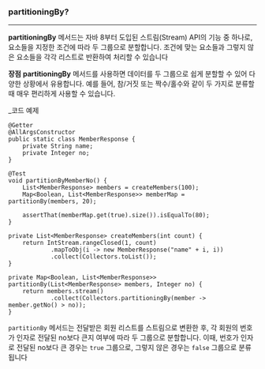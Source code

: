 ### partitioningBy?
---
**partitioningBy** 메서드는 자바 8부터 도입된 스트림(Stream) API의 기능 중 하나로, 요소들을 지정한 조건에 따라 두 그룹으로 분할합니다. 조건에 맞는 요소들과 그렇지 않은 요소들을 각각 리스트로 반환하여 처리할 수 있습니다

**장점**
**partitioningBy** 메서드를 사용하면 데이터를 두 그룹으로 쉽게 분할할 수 있어 다양한 상황에서 유용합니다. 예를 들어, 참/거짓 또는 짝수/홀수와 같이 두 가지로 분류할 때 매우 편리하게 사용할 수 있습니다.

_코드 예제

```
@Getter  
@AllArgsConstructor  
public static class MemberResponse {  
    private String name;  
    private Integer no;  
}  
  
@Test  
void partitionByMemberNo() {  
    List<MemberResponse> members = createMembers(100);  
    Map<Boolean, List<MemberResponse>> memberMap = partitionBy(members, 20);  
  
    assertThat(memberMap.get(true).size()).isEqualTo(80);  
}  
  
private List<MemberResponse> createMembers(int count) {  
    return IntStream.rangeClosed(1, count)  
            .mapToObj(i -> new MemberResponse("name" + i, i))  
            .collect(Collectors.toList());  
}  
  
private Map<Boolean, List<MemberResponse>> partitionBy(List<MemberResponse> members, Integer no) {  
    return members.stream()  
            .collect(Collectors.partitioningBy(member -> member.getNo() > no));  
}
```

`partitionBy` 메서드는 전달받은 회원 리스트를 스트림으로 변환한 후, 각 회원의 번호가 인자로 전달된 no보다 큰지 여부에 따라 두 그룹으로 분할합니다. 이때, 번호가 인자로 전달된 no보다 큰 경우는 `true` 그룹으로, 그렇지 않은 경우는 `false` 그룹으로 분류됩니다





